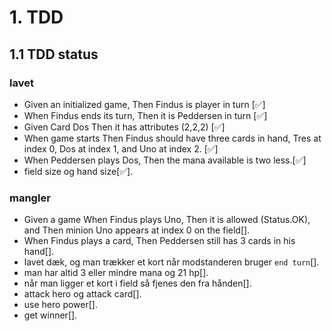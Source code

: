# 1. TDD 
## 1.1 TDD status 
### lavet 

* Given an initialized game, Then Findus is player in turn [✅]
* When Findus ends its turn, Then it is Peddersen in turn [✅]
* Given Card Dos Then it has attributes (2,2,2) [✅]
* When game starts Then Findus should have three cards in hand, Tres at index 0, Dos at index 1, and Uno at index 2. [✅]
* When Peddersen plays Dos, Then the mana available is two less.[✅]
* field size og hand size[✅].


### mangler
* Given a game When Findus plays Uno, Then it is allowed (Status.OK), and Then minion Uno appears at index 0 on the field[].
* When Findus plays a card, Then Peddersen still has 3 cards in his hand[].
* lavet dæk, og man trækker et kort når modstanderen bruger `end turn`[].
* man har altid 3 eller mindre mana og 21 hp[].
* når man ligger et kort i field så fjenes den fra hånden[].
* attack hero og attack card[].
* use hero power[]. 
* get winner[]. 




